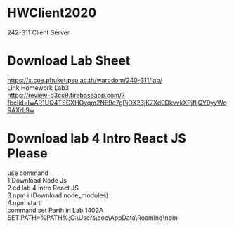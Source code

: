 # HWClient2020
242-311 Client Server
# Download Lab Sheet
https://x.coe.phuket.psu.ac.th/warodom/240-311/lab/ <br/>
Link Homework Lab3<br/>
https://review-d3cc9.firebaseapp.com/?fbclid=IwAR1UQ4TSCXHOyqm2NE9e7gPjDX23jK7Xd0DkvvkXPjfljQY9yyWoRAXrL9w
# Download lab 4 Intro React JS Please 
use command<br/>
1.Download Node Js <br/>
2.cd lab 4 Intro React JS<br/>
3.npm i (Download node_modules)<br/>
4.npm start
<br/>command set Parth in Lab 1402A<br/>
SET PATH=%PATH%;C:\Users\coc\AppData\Roaming\npm
